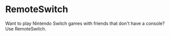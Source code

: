 # RemoteSwitch
Want to play Nintendo Switch games with friends that don't have a console? Use RemoteSwitch.

